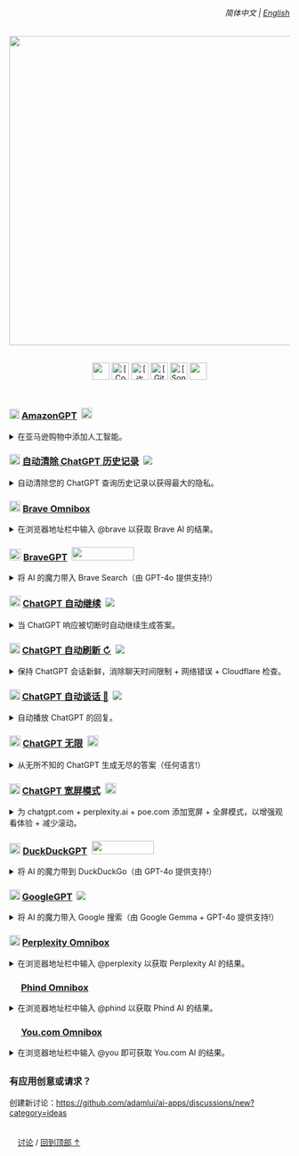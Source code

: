 <a id="top"></a>

<div align="right">
    <h6>
        <picture>
            <source type="image/svg+xml" media="(prefers-color-scheme: dark)" srcset="https://raw.githubusercontent.com/KudoAI/chatgpt.js/main/media/images/icons/earth-americas-white-icon32.svg">
            <img height=14 src="https://raw.githubusercontent.com/KudoAI/chatgpt.js/main/media/images/icons/earth-americas-icon32.svg">
        </picture>
        &nbsp;简体中文 |
        <a href="../../#readme">English</a>
    </h6>
</div>

<div align="center">

<picture>
    <source type="image/png" media="(prefers-color-scheme: dark)" srcset="https://cdn.jsdelivr.net/gh/adamlui/ai-apps/images/logos/ai-apps/white-green.png">
    <img width=555 src="https://cdn.jsdelivr.net/gh/adamlui/ai-apps/images/logos/ai-apps/black-teal.png">
</picture>
<br><br>

<img height=31 src="https://img.shields.io/badge/%E7%94%A8%E6%88%B7-200,000+-af68ff?logo=weightsandbiases&logoColor=white&labelColor=464646&style=for-the-badge"></img>
<a href="https://www.codefactor.io/repository/github/adamlui/ai-apps"><img alt="[CodeFactor 等级]" height=31 src="https://img.shields.io/codefactor/grade/github/adamlui/ai-apps?label=%E4%BB%A3%E7%A0%81%E8%B4%A8%E9%87%8F&logo=codefactor&logoColor=white&labelColor=464646&color=b3ff68&style=for-the-badge"></img></a>
<a href="../LICENSE.md"><img alt="[许可证: MIT]" height=31 src="https://img.shields.io/badge/%E8%AE%B8%E5%8F%AF%E8%AF%81-MIT-orange.svg?logo=internetarchive&logoColor=white&labelColor=464646&style=for-the-badge"></img></a>
<a href="https://github.com/adamlui/ai-apps/commits"><img alt="[GitHub 提交]" height=31 src="https://img.shields.io/github/commit-activity/m/adamlui/ai-apps?label=%E6%8F%90%E4%BA%A4&logo=github&logoColor=white&labelColor=464646&color=869da0&style=for-the-badge"></img></a>
<a href="https://sonarcloud.io/component_measures?metric=new_vulnerabilities&id=adamlui_ai-apps"><img alt="[SonarCloud 漏洞]" height=31 src="https://img.shields.io/badge/dynamic/json?url=https%3A%2F%2Fsonarcloud.io%2Fapi%2Fmeasures%2Fcomponent%3Fcomponent%3Dadamlui_ai-apps%26metricKeys%3Dvulnerabilities&query=%24.component.measures.0.value&style=for-the-badge&logo=sonarcloud&logoColor=white&labelColor=464646&label=%E6%BC%8F%E6%B4%9E&color=gold"></img></a>
<img height=31 src="https://img.shields.io/badge/jsDelivr_%E8%AF%B7%E6%B1%82-1,400,000+/month-7bb7fc.svg?logo=jsdelivr&logoColor=white&labelColor=464646&style=for-the-badge"></img>

</div>

<img height=10px width="100%" src="https://cdn.jsdelivr.net/gh/adamlui/ai-apps/images/separators/aqua-gradient.png">

<h3>
    <a href="../../amazongpt">
        <img width=18 src="https://amazongpt.kudoai.com/assets/images/icons/amazongpt/black-gold-teal/icon48.png" width=18></a>
    <a href="../../amazongpt">AmazonGPT</a>&nbsp;
    <a href="../../amazongpt">
        <img height=20 src="https://amazongpt.kudoai.com/assets/images/badges/wolfram-award/gold-badge.png"></a>
</h3>

<details>
    <summary>在亚马逊购物中添加人工智能。</summary><br>
    <blockquote>
        <a href="../../amazongpt">
            <img width=411 src="https://amazongpt.kudoai.com/assets/images/screenshots/desktop/mice-md-reply-darkmode.png"></a><br>
        <a href="../../amazongpt/#-installation">
            <img height=13 src="https://amazongpt.kudoai.com/assets/images/icons/platforms/tampermonkey/icon28.png"><img height=13.5 src="https://amazongpt.kudoai.com/assets/images/icons/platforms/violentmonkey/icon25.png"></a>
        <a href="../../amazongpt/#-installation">
            Greasemonkey</a> /
        <a href="../../amazongpt/#readme">
            <picture><source type="image/svg+xml" media="(prefers-color-scheme: dark)" srcset="https://cdn.jsdelivr.net/gh/adamlui/ai-apps/images/icons/paper-sheet/white.svg"><img height=13 src="https://cdn.jsdelivr.net/gh/adamlui/ai-apps/images/icons/paper-sheet/black.svg"></picture></a>
        <a href="../../amazongpt/#readme">
            自述文件</a> /
        <a href="https://github.com/adamlui/ai-apps/discussions">
            <picture><source type="image/svg+xml" media="(prefers-color-scheme: dark)" srcset="https://cdn.jsdelivr.net/gh/adamlui/ai-apps/images/icons/speech-bubble-square/white.svg"><img height=12 src="https://cdn.jsdelivr.net/gh/adamlui/ai-apps/images/icons/speech-bubble-square/black.svg"></picture></a>
        <a href="https://github.com/adamlui/ai-apps/discussions">
            讨论</a>
    </blockquote>
</details>

<h3>
    <a href="../../autoclear-chatgpt-history">
        <picture><source type="image/png" media="(prefers-color-scheme: dark)" srcset="https://media.autoclearchatgpt.com/images/icons/openai/white/icon32.png"><img width=19 src="https://media.autoclearchatgpt.com/images/icons/openai/black/icon32.png"></picture></a>
    <a href="../../autoclear-chatgpt-history">自动清除 ChatGPT 历史记录</a>&nbsp;
    <a href="https://github.com/awesome-scripts/awesome-userscripts#privacy">
        <img src="https://media.autoclearchatgpt.com/images/badges/awesome/badge.svg"></a>
</h3>

<details>
    <summary>自动清除您的 ChatGPT 查询历史记录以获得最大的隐私。</summary><br>
    <blockquote>
        <a href="../autoclear-chatgpt-history/#-installation">
            <img height=13 src="https://media.autoclearchatgpt.com/images/icons/platforms/tampermonkey/icon28.png"><img height=13.5 src="https://media.autoclearchatgpt.com/images/icons/platforms/violentmonkey/icon25.png"></a>
        <a href="../autoclear-chatgpt-history/#-installation">
            Greasemonkey</a> /
        <a href="../autoclear-chatgpt-history/#readme">
            <picture><source type="image/svg+xml" media="(prefers-color-scheme: dark)" srcset="https://cdn.jsdelivr.net/gh/adamlui/ai-apps/images/icons/paper-sheet/white.svg"><img height=13 src="https://cdn.jsdelivr.net/gh/adamlui/ai-apps/images/icons/paper-sheet/black.svg"></picture></a>
        <a href="../autoclear-chatgpt-history/#readme">
            自述文件</a> /
        <a href="https://github.com/adamlui/ai-apps/discussions">
            <picture><source type="image/svg+xml" media="(prefers-color-scheme: dark)" srcset="https://cdn.jsdelivr.net/gh/adamlui/ai-apps/images/icons/speech-bubble-square/white.svg"><img height=12 src="https://cdn.jsdelivr.net/gh/adamlui/ai-apps/images/icons/speech-bubble-square/black.svg"></picture></a>
        <a href="https://github.com/adamlui/ai-apps/discussions">
            讨论</a>
    </blockquote>
</details>

<h3>
    <a href="../../brave-omnibox">
        <img width=20 src="https://assets.braveomnibox.com/images/icons/brave/icon32.png"></a>
    <a href="../../brave-omnibox">Brave Omnibox</a>
</h3>

<details><summary>在浏览器地址栏中输入 @brave 以获取 Brave AI 的结果。</summary><br>
    <blockquote>
        <a href="../../brave-omnibox">
            <img width=450 src="https://assets.braveomnibox.com/images/tiles/marquee/edge/tile625x250.png"></a><br>
        <a href="https://chrome.braveomnibox.com?source=github&medium=readme&content=platform-link">
            <img height=13 src="https://assets.braveomnibox.com/images/icons/platforms/chrome/icon16.png"></a>
        <a href="https://chrome.braveomnibox.com?source=github&medium=readme&content=platform-link">
            Chrome</a> /
        <a href="https://ff.braveomnibox.com?source=github&medium=readme&content=platform-link">
            <img height=14 src="https://assets.braveomnibox.com/images/icons/platforms/firefox/icon16.png"></a>
        <a href="https://ff.braveomnibox.com?source=github&medium=readme&content=platform-link">
            Firefox</a> /
        <a href="../../brave-omnibox/#readme">
            <picture><source type="image/svg+xml" media="(prefers-color-scheme: dark)" srcset="https://cdn.jsdelivr.net/gh/adamlui/ai-apps/images/icons/paper-sheet/white.svg"><img height=13 src="https://cdn.jsdelivr.net/gh/adamlui/ai-apps/images/icons/paper-sheet/black.svg"></picture></a>
        <a href="../../brave-omnibox/#readme">
            自述文件</a> /
        <a href="https://github.com/adamlui/ai-apps/discussions">
            <picture><source type="image/svg+xml" media="(prefers-color-scheme: dark)" srcset="https://cdn.jsdelivr.net/gh/adamlui/ai-apps/images/icons/speech-bubble-square/white.svg"><img height=12 src="https://cdn.jsdelivr.net/gh/adamlui/ai-apps/images/icons/speech-bubble-square/black.svg"></picture></a>
        <a href="https://github.com/adamlui/ai-apps/discussions">
            讨论</a>
    </blockquote>
</details>

<h3>
    <a href="../../bravegpt">
        <img width=21 src="https://media.bravegpt.com/images/icons/bravegpt/icon48.png"></a>
    <a href="../../bravegpt">BraveGPT</a>&nbsp;
    <a href="https://www.producthunt.com/posts/bravegpt?utm_source=badge-featured&utm_medium=badge&utm_souce=badge-bravegpt">
        <img width="112" height="24" src="https://api.producthunt.com/widgets/embed-image/v1/featured.svg?post_id=385630&theme=light"></a>
</h3>

<details>
    <summary>将 AI 的魔力带入 Brave Search（由 GPT-4o 提供支持!）</summary><br>
    <blockquote>
        <a href="../../bravegpt">
            <img width=411 src="https://media.bravegpt.com/images/screenshots/desktop/bitcoin-query/darkmode.png"></a><br>
        <a href="../../bravegpt/#-installation">
            <img height=13 src="https://media.bravegpt.com/images/icons/platforms/tampermonkey/icon28.png"><img height=13.5 src="https://media.bravegpt.com/images/icons/platforms/violentmonkey/icon25.png"></a>
        <a href="../../bravegpt/#-installation">
            Greasemonkey</a> /
        <a href="../../bravegpt/#readme">
            自述文件</a> /
        <a href="https://github.com/adamlui/ai-apps/discussions">
            <picture><source type="image/svg+xml" media="(prefers-color-scheme: dark)" srcset="https://cdn.jsdelivr.net/gh/adamlui/ai-apps/images/icons/speech-bubble-square/white.svg"><img height=12 src="https://cdn.jsdelivr.net/gh/adamlui/ai-apps/images/icons/speech-bubble-square/black.svg"></picture></a>
        <a href="https://github.com/adamlui/ai-apps/discussions">
            讨论</a>
    </blockquote>
</details>

<h3>
    <a href="../../chatgpt-auto-continue">
        <img width=20 src="https://media.chatgptautocontinue.com/images/icons/continue-symbol/circled/icon32.png?0909ea8"></a>
    <a href="../../chatgpt-auto-continue">ChatGPT 自动继续</a>&nbsp;
    <a href="https://github.com/awesome-scripts/awesome-userscripts#chatgpt">
        <img src="https://media.chatgptautocontinue.com/images/badges/awesome/badge.svg"></a>
</h3>

<details>
    <summary>当 ChatGPT 响应被切断时自动继续生成答案。</summary><br>
    <blockquote>
        <a href="../../chatgpt-auto-continue">
            <img width=450 src="https://media.chatgptautocontinue.com/images/tiles/marquee/tile625x250.gif"></a><br>
        <a href="https://chrome.chatgptautocontinue.com/?source=github&medium=readme&content=platform-link">
            <img height=13 src="https://media.chatgptautocontinue.com/images/icons/platforms/chrome/icon16.png"></a>
        <a href="https://chrome.chatgptautocontinue.com/?source=github&medium=readme&content=platform-link">
            Chrome</a> /
        <a href="https://ff.chatgptautocontinue.com/?source=github&medium=readme&content=platform-link">
            <img height=14 src="https://media.chatgptautocontinue.com/images/icons/platforms/firefox/icon16.png"></a>
        <a href="https://ff.chatgptautocontinue.com/?source=github&medium=readme&content=platform-link">
            Firefox</a> /
        <a href="https://edge.chatgptautocontinue.com/?source=github&medium=readme&content=platform-link">
            <img height=12 src="https://media.chatgptautocontinue.com/images/icons/platforms/edge/icon16.png"></a>
        <a href="https://edge.chatgptautocontinue.com/?source=github&medium=readme&content=platform-link">
            Edge</a> /
        <a href="https://gf.chatgptautocontinue.com/?source=github&medium=readme&content=platform-link">
            <img height=13 src="https://media.chatgptautocontinue.com/images/icons/platforms/tampermonkey/icon28.png"><img height=13.5 src="https://media.chatgptautocontinue.com/images/icons/platforms/violentmonkey/icon25.png"></a>
        <a href="https://gf.chatgptautocontinue.com/?source=github&medium=readme&content=platform-link">
            Greasemonkey</a> /
        <a href="../chatgpt-auto-continue/docs/zh-cn/#readme">
            <picture><source type="image/svg+xml" media="(prefers-color-scheme: dark)" srcset="https://cdn.jsdelivr.net/gh/adamlui/ai-apps/images/icons/paper-sheet/white.svg"><img height=13 src="https://cdn.jsdelivr.net/gh/adamlui/ai-apps/images/icons/paper-sheet/black.svg"></picture></a>
        <a href="../../chatgpt-auto-continue/docs/zh-cn/#readme">
            自述文件</a> /
        <a href="https://github.com/adamlui/ai-apps/discussions">
            <picture><source type="image/svg+xml" media="(prefers-color-scheme: dark)" srcset="https://cdn.jsdelivr.net/gh/adamlui/ai-apps/images/icons/speech-bubble-square/white.svg"><img height=12 src="https://cdn.jsdelivr.net/gh/adamlui/ai-apps/images/icons/speech-bubble-square/black.svg"></picture></a>
        <a href="https://github.com/adamlui/ai-apps/discussions">
            讨论</a>
    </blockquote>
</details>

<h3>
    <a href="../../chatgpt-auto-refresh">
        <picture><source type="image/png" media="(prefers-color-scheme: dark)" srcset="https://media.chatgptautorefresh.com/images/icons/openai/white/icon32.png"><img width=19 src="https://media.chatgptautorefresh.com/images/icons/openai/black/icon32.png"></picture></a>
    <a href="../../chatgpt-auto-refresh">ChatGPT 自动刷新 ↻</a>&nbsp;
    <a href="https://github.com/awesome-scripts/awesome-userscripts#chatgpt">
        <img src="https://media.chatgptautorefresh.com/images/badges/awesome/badge.svg"></a>
</h3>

<details>
    <summary>保持 ChatGPT 会话新鲜，消除聊天时间限制 + 网络错误 + Cloudflare 检查。</summary><br>
    <blockquote>
        <a href="../../chatgpt-auto-refresh/docs/zh-cn/#-如何安装">
            <img height=13 src="https://media.chatgptautorefresh.com/images/icons/platforms/tampermonkey/icon28.png"><img height=13.5 src="https://media.chatgptautorefresh.com/images/icons/platforms/violentmonkey/icon25.png"></a>
        <a href="../../chatgpt-auto-refresh/docs/zh-cn/#-如何安装">
            Greasemonkey</a> /
        <a href="../../chatgpt-auto-refresh/docs/zh-cn/#readme">
            <picture><source type="image/svg+xml" media="(prefers-color-scheme: dark)" srcset="https://cdn.jsdelivr.net/gh/adamlui/ai-apps/images/icons/paper-sheet/white.svg"><img height=13 src="https://cdn.jsdelivr.net/gh/adamlui/ai-apps/images/icons/paper-sheet/black.svg"></picture></a>
        <a href="../../chatgpt-auto-refresh/docs/zh-cn/#readme">
            自述文件</a> /
        <a href="https://github.com/adamlui/ai-apps/discussions">
            <picture><source type="image/svg+xml" media="(prefers-color-scheme: dark)" srcset="https://cdn.jsdelivr.net/gh/adamlui/ai-apps/images/icons/speech-bubble-square/white.svg"><img height=12 src="https://cdn.jsdelivr.net/gh/adamlui/ai-apps/images/icons/speech-bubble-square/black.svg"></picture></a>
        <a href="https://github.com/adamlui/ai-apps/discussions">
            讨论</a>
    </blockquote>
</details>

<h3>
    <a href="../../chatgpt-auto-talk">
        <picture><source type="image/png" media="(prefers-color-scheme: dark)" srcset="https://assets.chatgptautotalk.com/images/icons/openai/white/icon32.png"><img width=19 src="https://assets.chatgptautotalk.com/images/icons/openai/black/icon32.png"></picture></a>
    <a href="../../chatgpt-auto-talk">ChatGPT 自动谈话 📣</a>&nbsp;
    <a href="https://github.com/awesome-scripts/awesome-userscripts#chatgpt">
        <img src="https://assets.chatgptautotalk.com/images/badges/awesome/badge.svg"></a>
</h3>

<details>
    <summary>自动播放 ChatGPT 的回复。</summary><br>
    <blockquote>
        <a href="../../chatgpt-auto-talk/docs/zh-cn/#-如何安装">
            <img height=13 src="https://assets.chatgptautotalk.com/images/icons/platforms/tampermonkey/icon28.png"><img height=13.5 src="https://assets.chatgptautotalk.com/images/icons/platforms/violentmonkey/icon25.png"></a>
        <a href="../../chatgpt-auto-talk/docs/zh-cn/#-如何安装">
            Greasemonkey</a> /
        <a href="../../chatgpt-auto-talk/docs/zh-cn/#readme">
            <picture><source type="image/svg+xml" media="(prefers-color-scheme: dark)" srcset="https://cdn.jsdelivr.net/gh/adamlui/ai-apps/images/icons/paper-sheet/white.svg"><img height=13 src="https://cdn.jsdelivr.net/gh/adamlui/ai-apps/images/icons/paper-sheet/black.svg"></picture></a>
        <a href="../../chatgpt-auto-talk/docs/zh-cn/#readme">
            自述文件</a> /
        <a href="https://github.com/adamlui/ai-apps/discussions">
            <picture><source type="image/svg+xml" media="(prefers-color-scheme: dark)" srcset="https://cdn.jsdelivr.net/gh/adamlui/ai-apps/images/icons/speech-bubble-square/white.svg"><img height=12 src="https://cdn.jsdelivr.net/gh/adamlui/ai-apps/images/icons/speech-bubble-square/black.svg"></picture></a>
        <a href="https://github.com/adamlui/ai-apps/discussions">
            讨论</a>
    </blockquote>
</details>

<h3>
    <a href="../../chatgpt-infinity">
        <img width=20 src="https://media.chatgptinfinity.com/images/icons/infinity-symbol/circled/icon32.png?65fcf31"></a>
    <a href="../../chatgpt-infinity">ChatGPT 无限</a>&nbsp;
    <a href="https://chrome.chatgptinfinity.com/?source=github&medium=readme&content=featured-by-google-badge">
        <img height=20 src="https://media.chatgptinfinity.com/images/badges/chrome-web-store/featured-by-google/badge500x91.png"></a>
</h3>

<details>
    <summary>从无所不知的 ChatGPT 生成无尽的答案（任何语言!）</summary><br>
    <blockquote>
        <a href="../../chatgpt-infinity">
            <img width=450 src="https://cdn.jsdelivr.net/gh/adamlui/chatgpt-infinity/chrome/media/images/tiles/marquee-promo-tile-625x250.png"></a><br>
        <a href="https://chrome.chatgptinfinity.com/?source=github&medium=readme&content=platform-link">
            <img height=13 src="https://media.chatgptinfinity.com/images/icons/platforms/chrome/icon16.png"></a>
        <a href="https://chrome.chatgptinfinity.com/?source=github&medium=readme&content=platform-link">
            Chrome</a> /
        <a href="https://ff.chatgptinfinity.com/?source=github&medium=readme&content=platform-link">
            <img height=14 src="https://media.chatgptinfinity.com/images/icons/platforms/firefox/icon16.png"></a>
        <a href="https://ff.chatgptinfinity.com/?source=github&medium=readme&content=platform-link">
            Firefox</a> /
        <a href="https://edge.chatgptinfinity.com">
            <img height=12 src="https://media.chatgptinfinity.com/images/icons/platforms/edge/icon16.png"></a>
        <a href="https://edge.chatgptinfinity.com">
            Edge</a> /
        <a href="https://greasyfork.chatgptinfinity.com">
            <img height=13 src="https://media.chatgptinfinity.com/images/icons/platforms/tampermonkey/icon28.png"><img height=13.5 src="https://media.chatgptinfinity.com/images/icons/platforms/violentmonkey/icon25.png"></a>
        <a href="https://greasyfork.chatgptinfinity.com">
            Greasemonkey</a> /
        <a href="../../chatgpt-infinity/docs/zh-cn/#readme">
            <picture><source type="image/svg+xml" media="(prefers-color-scheme: dark)" srcset="https://cdn.jsdelivr.net/gh/adamlui/ai-apps/images/icons/paper-sheet/white.svg"><img height=13 src="https://cdn.jsdelivr.net/gh/adamlui/ai-apps/images/icons/paper-sheet/black.svg"></picture></a>
        <a href="../../chatgpt-infinity/docs/zh-cn/#readme">
            自述文件</a> /
        <a href="https://github.com/adamlui/ai-apps/discussions">
            <picture><source type="image/svg+xml" media="(prefers-color-scheme: dark)" srcset="https://cdn.jsdelivr.net/gh/adamlui/ai-apps/images/icons/speech-bubble-square/white.svg"><img height=12 src="https://cdn.jsdelivr.net/gh/adamlui/ai-apps/images/icons/speech-bubble-square/black.svg"></picture></a>
        <a href="https://github.com/adamlui/ai-apps/discussions">
            讨论</a>
    </blockquote>
</details>

<h3>
    <a href="../../chatgpt-widescreen">
        <img width=19 src="https://media.chatgptwidescreen.com/images/icons/widescreen-robot-emoji/icon32.png"></a>
    <a href="../../chatgpt-widescreen">ChatGPT 宽屏模式</a>&nbsp;
    <a href="https://chrome.chatgptwidescreen.com/?source=github&medium=readme&content=featured-by-google-badge">
        <img height=20 src="https://media.chatgptwidescreen.com/images/badges/chrome-web-store/featured-by-google/badge500x91.png"></a>
</h3>

<details>
    <summary>
        为 chatgpt.com + perplexity.ai + poe.com 添加宽屏 + 全屏模式，以增强观看体验 + 减少滚动。</summary><br>
    <blockquote>
        <a href="../../chatgpt-widescreen">
            <img width=450 src="https://cdn.jsdelivr.net/gh/adamlui/chatgpt-widescreen/chrome/media/images/tiles/marquee-promo-tile-625x250.png"></a><br>
        <a href="https://chrome.chatgptwidescreen.com/?source=github&medium=readme&content=platform-link">
            <img height=13 src="https://media.chatgptwidescreen.com/images/icons/platforms/chrome/icon16.png"></a>
        <a href="https://chrome.chatgptwidescreen.com/?source=github&medium=readme&content=platform-link">
            Chrome</a> /
        <a href="https://ff.chatgptwidescreen.com/?source=github&medium=readme&content=platform-link">
            <img height=14 src="https://media.chatgptwidescreen.com/images/icons/platforms/firefox/icon16.png"></a>
        <a href="https://ff.chatgptwidescreen.com/?source=github&medium=readme&content=platform-link">
            Firefox</a> /
        <a href="https://edge.chatgptwidescreen.com">
            <img height=12 src="https://media.chatgptwidescreen.com/images/icons/platforms/edge/icon16.png"></a>
        <a href="https://edge.chatgptwidescreen.com">
            Edge</a> /
        <a href="https://greasyfork.chatgptwidescreen.com">
            <img height=13 src="https://media.chatgptwidescreen.com/images/icons/platforms/tampermonkey/icon28.png"><img height=13.5 src="https://media.chatgptwidescreen.com/images/icons/platforms/violentmonkey/icon25.png"></a>
        <a href="https://greasyfork.chatgptwidescreen.com">
            Greasemonkey</a> /
        <a href="../../chatgpt-widescreen/docs/zh-cn/#readme">
            <picture><source type="image/svg+xml" media="(prefers-color-scheme: dark)" srcset="https://cdn.jsdelivr.net/gh/adamlui/ai-apps/images/icons/paper-sheet/white.svg"><img height=13 src="https://cdn.jsdelivr.net/gh/adamlui/ai-apps/images/icons/paper-sheet/black.svg"></picture></a>
        <a href="../../chatgpt-widescreen/docs/zh-cn/#readme">
            自述文件</a> /
        <a href="https://github.com/adamlui/ai-apps/discussions">
            <picture><source type="image/svg+xml" media="(prefers-color-scheme: dark)" srcset="https://cdn.jsdelivr.net/gh/adamlui/ai-apps/images/icons/speech-bubble-square/white.svg"><img height=12 src="https://cdn.jsdelivr.net/gh/adamlui/ai-apps/images/icons/speech-bubble-square/black.svg"></picture></a>
        <a href="https://github.com/adamlui/ai-apps/discussions">
            讨论</a>
    </blockquote>
</details>

<h3>
    <a href="../../duckduckgpt">
        <img width=20 src="https://media.ddgpt.com/images/icons/duckduckgpt/icon48.png"></a>
    <a href="../../duckduckgpt">DuckDuckGPT</a>&nbsp;
    <a href="https://www.producthunt.com/posts/duckduckgpt?utm_source=badge-featured&utm_medium=badge&utm_souce=badge-duckduckgpt">
        <img width="112" height="24" src="https://api.producthunt.com/widgets/embed-image/v1/featured.svg?post_id=379261&theme=light"></a>
</h3>

<details>
    <summary>将 AI 的魔力带到 DuckDuckGo（由 GPT-4o 提供支持!）</summary><br>
    <blockquote>
        <a href="../../duckduckgpt">
            <img width=411 src="https://media.ddgpt.com/images/screenshots/desktop/how-to-becum-rich-query/lightmode.png"></a><br>
        <a href="../../duckduckgpt/#-installation">
            <img height=13 src="https://media.ddgpt.com/images/icons/platforms/tampermonkey/icon28.png"><img height=13.5 src="https://media.ddgpt.com/images/icons/platforms/violentmonkey/icon25.png"></a>
        <a href="../../duckduckgpt/#-installation">
            Greasemonkey</a> /
        <a href="../../duckduckgpt/#readme">
            <picture><source type="image/svg+xml" media="(prefers-color-scheme: dark)" srcset="https://cdn.jsdelivr.net/gh/adamlui/ai-apps/images/icons/paper-sheet/white.svg"><img height=13 src="https://cdn.jsdelivr.net/gh/adamlui/ai-apps/images/icons/paper-sheet/black.svg"></picture></a>
        <a href="../../duckduckgpt/#readme">
            自述文件</a> /
        <a href="https://github.com/adamlui/ai-apps/discussions">
            <picture><source type="image/svg+xml" media="(prefers-color-scheme: dark)" srcset="https://cdn.jsdelivr.net/gh/adamlui/ai-apps/images/icons/speech-bubble-square/white.svg"><img height=12 src="https://cdn.jsdelivr.net/gh/adamlui/ai-apps/images/icons/speech-bubble-square/black.svg"></picture></a>
        <a href="https://github.com/adamlui/ai-apps/discussions">
            讨论</a>
    </blockquote>
</details>

<h3>
    <a href="../../googlegpt">
        <picture><source type="image/png" media="(prefers-color-scheme: dark)" srcset="https://media.googlegpt.io/images/icons/googlegpt/white/icon32.png"><img width=19 src="https://media.googlegpt.io/images/icons/googlegpt/black/icon32.png"></picture></a>
    <a href="../../googlegpt">GoogleGPT</a>&nbsp;
    <a href="https://github.com/awesome-scripts/awesome-userscripts#chatgpt">
        <img src="https://media.googlegpt.io/images/badges/awesome/badge.svg"></a>
</h3>

<details>
    <summary>将 AI 的魔力带入 Google 搜索（由 Google Gemma + GPT-4o 提供支持!）</summary><br>
    <blockquote>
        <a href="../../googlegpt">
            <img width=411 src="https://media.googlegpt.io/images/screenshots/desktop/javascript-arrays-query/darkmode.png"></a><br>
        <a href="https://greasyfork.org/scripts/478597-googlegpt">
            <img height=13 src="https://media.googlegpt.io/images/icons/platforms/tampermonkey/icon28.png"><img height=13.5 src="https://media.googlegpt.io/images/icons/platforms/violentmonkey/icon25.png"></a>
        <a href="https://greasyfork.org/scripts/478597-googlegpt">
            Greasemonkey</a> /
        <a href="../../googlegpt/#readme">
            <picture><source type="image/svg+xml" media="(prefers-color-scheme: dark)" srcset="https://cdn.jsdelivr.net/gh/adamlui/ai-apps/images/icons/paper-sheet/white.svg"><img height=13 src="https://cdn.jsdelivr.net/gh/adamlui/ai-apps/images/icons/paper-sheet/black.svg"></picture></a>
        <a href="../../googlegpt/#readme">
            自述文件</a> /
        <a href="https://github.com/adamlui/ai-apps/discussions">
            <picture><source type="image/svg+xml" media="(prefers-color-scheme: dark)" srcset="https://cdn.jsdelivr.net/gh/adamlui/ai-apps/images/icons/speech-bubble-square/white.svg"><img height=12 src="https://cdn.jsdelivr.net/gh/adamlui/ai-apps/images/icons/speech-bubble-square/black.svg"></picture></a>
        <a href="https://github.com/adamlui/ai-apps/discussions">
            讨论</a>
    </blockquote>
</details>

<h3>
    <a href="../../perplexity-omnibox">
        <picture><source type="image/png" media="(prefers-color-scheme: dark)" srcset="https://cdn.jsdelivr.net/gh/adamlui/perplexity-omnibox/assets/images/icons/perplexity/white/icon32.png"><img width=19 src="https://cdn.jsdelivr.net/gh/adamlui/perplexity-omnibox/assets/images/icons/perplexity/turquoise/icon32.png"></picture></a>
    <a href="../../perplexity-omnibox">Perplexity Omnibox</a>
</h3>

<details>
    <summary>在浏览器地址栏中输入 @perplexity 以获取 Perplexity AI 的结果。</summary><br>
    <blockquote>
        <a href="../../perplexity-omnibox">
            <img width=450 src="https://assets.perplexityomnibox.com/images/tiles/marquee/edge/tile625x250.png"></a><br>
        <a href="https://chrome.perplexityomnibox.com?source=github&medium=readme&content=platform-link">
            <img height=13 src="https://assets.perplexityomnibox.com/images/icons/platforms/chrome/icon16.png"></a>
        <a href="https://chrome.perplexityomnibox.com?source=github&medium=readme&content=platform-link">
            Chrome</a> /
        <a href="../../perplexity-omnibox/#readme">
            <picture><source type="image/svg+xml" media="(prefers-color-scheme: dark)" srcset="https://cdn.jsdelivr.net/gh/adamlui/ai-apps/images/icons/paper-sheet/white.svg"><img height=13 src="https://cdn.jsdelivr.net/gh/adamlui/ai-apps/images/icons/paper-sheet/black.svg"></picture></a>
        <a href="../../perplexity-omnibox/#readme">
            自述文件</a> /
        <a href="https://github.com/adamlui/ai-apps/discussions">
            <picture><source type="image/svg+xml" media="(prefers-color-scheme: dark)" srcset="https://cdn.jsdelivr.net/gh/adamlui/ai-apps/images/icons/speech-bubble-square/white.svg"><img height=12 src="https://cdn.jsdelivr.net/gh/adamlui/ai-apps/images/icons/speech-bubble-square/black.svg"></picture></a>
        <a href="https://github.com/adamlui/ai-apps/discussions">
            讨论</a>
    </blockquote>
</details>

<h3>
    <a href="../../phind-omnibox">
        <img width=17 src="https://cdn.jsdelivr.net/gh/adamlui/phind-omnibox/assets/images/icons/phind/purple-gradient/icon32.png"></a>
    <a href="../../phind-omnibox">Phind Omnibox</a>
</h3>

<details>
    <summary>在浏览器地址栏中输入 @phind 以获取 Phind AI 的结果。</summary><br>
    <blockquote>
        <a href="https://ff.phindomnibox.com?source=github&medium=readme&content=platform-link">
            <img height=14 src="https://assets.phindomnibox.com/images/icons/platforms/firefox/icon16.png"></a>
        <a href="https://ff.phindomnibox.com?source=github&medium=readme&content=platform-link">
            Firefox</a> /
        <a href="../../phind-omnibox/#readme">
            <picture><source type="image/svg+xml" media="(prefers-color-scheme: dark)" srcset="https://cdn.jsdelivr.net/gh/adamlui/ai-apps/images/icons/paper-sheet/white.svg"><img height=13 src="https://cdn.jsdelivr.net/gh/adamlui/ai-apps/images/icons/paper-sheet/black.svg"></picture></a>
        <a href="../../phind-omnibox/#readme">
            自述文件</a> /
        <a href="https://github.com/adamlui/ai-apps/discussions">
            <picture><source type="image/svg+xml" media="(prefers-color-scheme: dark)" srcset="https://cdn.jsdelivr.net/gh/adamlui/ai-apps/images/icons/speech-bubble-square/white.svg"><img height=12 src="https://cdn.jsdelivr.net/gh/adamlui/ai-apps/images/icons/speech-bubble-square/black.svg"></picture></a>
        <a href="https://github.com/adamlui/ai-apps/discussions">
            讨论</a>
    </blockquote>
</details>

<h3>
    <a href="../../you.com-omnibox">
        <img width=17 src="https://cdn.jsdelivr.net/gh/adamlui/you.com-omnibox/assets/images/icons/you.com/purple-gradient/icon32.png"></a>
    <a href="../../you.com-omnibox">You.com Omnibox</a>
</h3>

<details>
    <summary>在浏览器地址栏中输入 @you 即可获取 You.com AI 的结果。</summary><br>
    <a href="https://ff.youomnibox.com?source=github&medium=readme&content=platform-link">
        <img height=14 src="https://assets.youomnibox.com/images/icons/platforms/firefox/icon16.png"></a>
    <a href="https://ff.youomnibox.com?source=github&medium=readme&content=platform-link">
        Firefox</a> /
        <a href="../../you.com-omnibox/#readme">
            <picture><source type="image/svg+xml" media="(prefers-color-scheme: dark)" srcset="https://cdn.jsdelivr.net/gh/adamlui/ai-apps/images/icons/paper-sheet/white.svg"><img height=13 src="https://cdn.jsdelivr.net/gh/adamlui/ai-apps/images/icons/paper-sheet/black.svg"></picture></a>
        <a href="../../you.com-omnibox/#readme">
            自述文件</a> /
        <a href="https://github.com/adamlui/ai-apps/discussions">
            <picture><source type="image/svg+xml" media="(prefers-color-scheme: dark)" srcset="https://cdn.jsdelivr.net/gh/adamlui/ai-apps/images/icons/speech-bubble-square/white.svg"><img height=12 src="https://cdn.jsdelivr.net/gh/adamlui/ai-apps/images/icons/speech-bubble-square/black.svg"></picture></a>
        <a href="https://github.com/adamlui/ai-apps/discussions">
            讨论</a>
    </blockquote>
</details>

<img height=6px width="100%" src="https://cdn.jsdelivr.net/gh/adamlui/ai-apps/images/separators/aqua-gradient.png">

<h3>有应用创意或请求？</h3>

创建新讨论：https://github.com/adamlui/ai-apps/discussions/new?category=ideas

<img height=6px width="100%" src="https://cdn.jsdelivr.net/gh/adamlui/ai-apps/images/separators/aqua-gradient.png">

<img height=11 src="https://cdn.jsdelivr.net/gh/adamlui/ai-apps/images/icons/speech-bubble-square/black.svg"> [讨论](https://github.com/adamlui/ai-apps/discussions) /
<a href="#top">回到顶部 ↑</a>
